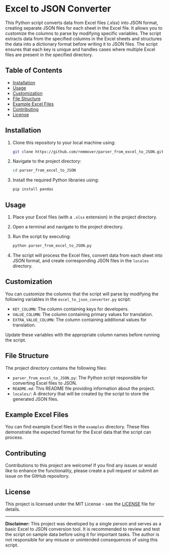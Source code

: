 # Excel to JSON Converter

This Python script converts data from Excel files (.xlsx) into JSON format, creating separate JSON files for each sheet in the Excel file. It allows you to customize the columns to parse by modifying specific variables. The script extracts data from the specified columns in the Excel sheets and structures the data into a dictionary format before writing it to JSON files. The script ensures that each key is unique and handles cases where multiple Excel files are present in the specified directory.

## Table of Contents

- [Installation](#installation)
- [Usage](#usage)
- [Customization](#customization)
- [File Structure](#file-structure)
- [Example Excel Files](#example-excel-files)
- [Contributing](#contributing)
- [License](#license)

## Installation

1. Clone this repository to your local machine using:

   ```bash
   git clone https://github.com/remmover/parser_from_excel_to_JSON.git
   ```

2. Navigate to the project directory:

   ```bash
   cd parser_from_excel_to_JSON
   ```

3. Install the required Python libraries using:

   ```bash
   pip install pandas
   ```

## Usage

1. Place your Excel files (with a `.xlsx` extension) in the project directory.

2. Open a terminal and navigate to the project directory.

3. Run the script by executing:

   ```bash
   python parser_from_excel_to_JSON.py
   ```

4. The script will process the Excel files, convert data from each sheet into JSON format, and create corresponding JSON files in the `locales` directory.

## Customization

You can customize the columns that the script will parse by modifying the following variables in the `excel_to_json_converter.py` script:

- `KEY_COLUMN`: The column containing keys for developers.
- `VALUE_COLUMN`: The column containing primary values for translation.
- `EXTRA_VALUE_COLUMN`: The column containing additional values for translation.

Update these variables with the appropriate column names before running the script.

## File Structure

The project directory contains the following files:

- `parser_from_excel_to_JSON.py`: The Python script responsible for converting Excel files to JSON.
- `README.md`: This README file providing information about the project.
- `locales/`: A directory that will be created by the script to store the generated JSON files.

## Example Excel Files

You can find example Excel files in the `examples` directory. These files demonstrate the expected format for the Excel data that the script can process.

## Contributing

Contributions to this project are welcome! If you find any issues or would like to enhance the functionality, please create a pull request or submit an issue on the GitHub repository.

## License

This project is licensed under the MIT License - see the [LICENSE](LICENSE) file for details.

---

**Disclaimer:** This project was developed by a single person and serves as a basic Excel to JSON conversion tool. It is recommended to review and test the script on sample data before using it for important tasks. The author is not responsible for any misuse or unintended consequences of using this script.

